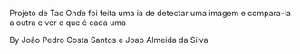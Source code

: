 Projeto de Tac
Onde foi feita uma ia de detectar uma imagem e compara-la a outra e ver o que é cada uma

By João Pedro Costa Santos e Joab Almeida da Silva
